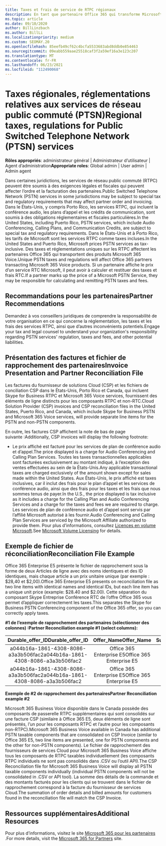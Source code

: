 ```yaml
---
title: Taxes et frais de service de RTPC régionaux
description: En tant que partenaire Office 365 qui transforme Microsoft 365 produits vocaux, vous pouvez être soumis à des taxes régionales, des frais ou des exigences réglementaires pour les services RTPC.
ms.topic: article
ms.date: 09/10/2020
author: BillLinzbach
ms.author: BillLi
ms.localizationpriority: medium
ms.custom: SEOMAY.20
ms.openlocfilehash: 85eefb49cf62c4bcfa5533683abd8ddb0e854463
ms.sourcegitcommit: 09eabb559aae25518caf3f2a59ef16a3e123c207
ms.translationtype: MT
ms.contentlocale: fr-FR
ms.lasthandoff: 06/23/2021
ms.locfileid: "112490068"
---
```

# <a name="regional-taxes-regulations-for-public-switched-telephone-network-ptsn-services"></a><span data-ttu-id="c3e6f-103">Taxes régionales, réglementations relatives aux services de réseau public commuté (PTSN)</span><span class="sxs-lookup"><span data-stu-id="c3e6f-103">Regional taxes, regulations for Public Switched Telephone Network (PTSN) services</span></span>

<span data-ttu-id="c3e6f-104">**Rôles appropriés**: administrateur général | Administrateur d’utilisateur | Agent d’administration</span><span class="sxs-lookup"><span data-stu-id="c3e6f-104">**Appropriate roles**: Global admin | User admin | Admin agent</span></span>

<span data-ttu-id="c3e6f-105">Dans certaines juridictions, les services de réseau public commuté (RTPC) peuvent être soumis à des exigences légales et fiscales qui peuvent affecter l’ordre et la facturation des partenaires.</span><span class="sxs-lookup"><span data-stu-id="c3e6f-105">Public Switched Telephone Network (PSTN) services in some jurisdictions may be subject to special tax and regulatory requirements that may affect partner order and invoicing.</span></span> <span data-ttu-id="c3e6f-106">Dans le États-Unis, y compris Porto Rico, les services RTPC, qui incluent la conférence audio, les plans d’appel et les crédits de communication, sont soumis à des obligations réglementaires et fiscales particulières.</span><span class="sxs-lookup"><span data-stu-id="c3e6f-106">In the United States, including Puerto Rico, PSTN services, which include Audio Conferencing, Calling Plans, and Communication Credits, are subject to special tax and regulatory requirements.</span></span> <span data-ttu-id="c3e6f-107">Dans le États-Unis et à Porto Rico, les tarifs de Microsoft sont les services RTPC comme taxes incluses.</span><span class="sxs-lookup"><span data-stu-id="c3e6f-107">In the United States and Puerto Rico, Microsoft prices PSTN services as tax-inclusive.</span></span>  <span data-ttu-id="c3e6f-108">Des taxes et réglementations uniques sur les RTPC affectent les partenaires Office 365 qui transportent des produits Microsoft 365 Voice.</span><span class="sxs-lookup"><span data-stu-id="c3e6f-108">Unique PSTN taxes and regulations will affect Office 365 partners transacting Microsoft 365 Voice products.</span></span>  <span data-ttu-id="c3e6f-109">Si un partenaire affiche le prix d’un service&nbsp;RTC Microsoft, il peut avoir à calculer et restituer des taxes et frais&nbsp;RTC.</span><span class="sxs-lookup"><span data-stu-id="c3e6f-109">If a partner marks up the price of a Microsoft PSTN Service, they may be responsible for calculating and remitting PSTN taxes and fees.</span></span>

## <a name="partner-recommendations"></a><span data-ttu-id="c3e6f-110">Recommandations pour les partenaires</span><span class="sxs-lookup"><span data-stu-id="c3e6f-110">Partner Recommendations</span></span>

<span data-ttu-id="c3e6f-111">Demandez à vos conseillers juridiques de comprendre la responsabilité de votre organisation en ce qui concerne la réglementation, les taxes et les frais des services RTPC, ainsi que d’autres inconvénients potentiels.</span><span class="sxs-lookup"><span data-stu-id="c3e6f-111">Engage your tax and legal counsel to understand your organization's responsibility regarding PSTN services' regulation, taxes and fees, and other potential liabilities.</span></span>

## <a name="invoice-presentation-and-partner-reconciliation-file"></a><span data-ttu-id="c3e6f-112">Présentation des factures et fichier de rapprochement des partenaires</span><span class="sxs-lookup"><span data-stu-id="c3e6f-112">Invoice Presentation and Partner Reconciliation File</span></span>

<span data-ttu-id="c3e6f-113">Les factures du fournisseur de solutions Cloud (CSP) et les fichiers de conciliation CSP dans le États-Unis, Porto Rico et Canada, qui incluent Skype for Business RTPC et Microsoft 365 Voice services, fournissent des éléments de ligne distincts pour les composants RTPC et non-RTC.</span><span class="sxs-lookup"><span data-stu-id="c3e6f-113">Cloud Solution Provider (CSP) invoices and CSP reconciliation files in the United States, Puerto Rico, and Canada, which include Skype for Business PSTN and Microsoft 365 Voice services, will provide separate line items for the PSTN and non-PSTN components.</span></span>

<span data-ttu-id="c3e6f-114">En outre, les factures CSP affichent la note de bas de page suivante :</span><span class="sxs-lookup"><span data-stu-id="c3e6f-114">Additionally, CSP invoices will display the following footnote:</span></span>

* <span data-ttu-id="c3e6f-115">Le prix affiché est facturé pour les services de plan de conférence audio et d’appel.</span><span class="sxs-lookup"><span data-stu-id="c3e6f-115">The price displayed is a charge for Audio Conferencing and Calling Plan Services.</span></span>  <span data-ttu-id="c3e6f-116">Toutes les taxes transactionnelles applicables sont facturées exclusivement au montant indiqué, à l’exception des ventes effectuées au sein de la États-Unis.</span><span class="sxs-lookup"><span data-stu-id="c3e6f-116">Any applicable transactional taxes are charged exclusively of the amount shown except for sales made within the United States.</span></span>  <span data-ttu-id="c3e6f-117">Aux États-Unis, le prix affiché est taxes inclusives, car il inclut des frais pour le plan d’appel et les services de conférence audio, ainsi que des frais pour les taxes et les frais que nous sommes tenus de payer.</span><span class="sxs-lookup"><span data-stu-id="c3e6f-117">In the U.S., the price displayed is tax inclusive as it includes a charge for the Calling Plan and Audio Conferencing Services and a charge for the taxes and fees we are required to charge.</span></span>  <span data-ttu-id="c3e6f-118">Les services de plan de conférence audio et d’appel sont servis par l’affilié Microsoft autorisé à les fournir.</span><span class="sxs-lookup"><span data-stu-id="c3e6f-118">Audio Conferencing and Calling Plan Services are serviced by the Microsoft Affiliate authorized to provide them.</span></span>  <span data-ttu-id="c3e6f-119">Pour plus d’informations, consultez [Licences en volume Microsoft](https://go.microsoft.com/fwlink/?LinkId=690247).</span><span class="sxs-lookup"><span data-stu-id="c3e6f-119">See [Microsoft Volume Licensing](https://go.microsoft.com/fwlink/?LinkId=690247) for details.</span></span>

## <a name="reconciliation-file-example"></a><span data-ttu-id="c3e6f-120">Exemple de fichier de réconciliation</span><span class="sxs-lookup"><span data-stu-id="c3e6f-120">Reconciliation File Example</span></span>

<span data-ttu-id="c3e6f-121">Office 365 Enterprise E5 présente le fichier de rapprochement sous la forme de deux Articles de ligne avec des noms identiques et des ID identiques, mais chaque article a un prix unitaire unique (par exemple : $28,40 et $2,00).</span><span class="sxs-lookup"><span data-stu-id="c3e6f-121">Office 365 Enterprise E5 presents on reconciliation file as two line items with identical names and identical IDs, but each line item has a unique unit price (example: $28.40 and $2.00).</span></span> <span data-ttu-id="c3e6f-122">Cette séparation du composant Skype Entreprise Conférence&nbsp;RTC de l’offre Office&nbsp;365 vous permet d’appliquer correctement les taxes.</span><span class="sxs-lookup"><span data-stu-id="c3e6f-122">This separates the Skype for Business PSTN Conferencing component of the Office 365 offer, so you can correctly apply taxes.</span></span>

<span data-ttu-id="c3e6f-123">**#1 de l’exemple de rapprochement des partenaires (sélectionner des colonnes) :**</span><span class="sxs-lookup"><span data-stu-id="c3e6f-123">**Partner Reconciliation example #1 (select columns):**</span></span>

|<span data-ttu-id="c3e6f-124">**Durable_offer_ID**</span><span class="sxs-lookup"><span data-stu-id="c3e6f-124">**Durable_offer_ID**</span></span>|<span data-ttu-id="c3e6f-125">**Offer_Name**</span><span class="sxs-lookup"><span data-stu-id="c3e6f-125">**Offer_Name**</span></span>|<span data-ttu-id="c3e6f-126">**Subscription_Start_Date**</span><span class="sxs-lookup"><span data-stu-id="c3e6f-126">**Subscription_Start_Date**</span></span>|<span data-ttu-id="c3e6f-127">**Subscription_End_Date**</span><span class="sxs-lookup"><span data-stu-id="c3e6f-127">**Subscription_End_Date**</span></span>|<span data-ttu-id="c3e6f-128">**Charge_Start_Date**</span><span class="sxs-lookup"><span data-stu-id="c3e6f-128">**Charge_Start_Date**</span></span>|<span data-ttu-id="c3e6f-129">**Charge_End_Date**</span><span class="sxs-lookup"><span data-stu-id="c3e6f-129">**Charge_End_Date**</span></span>|<span data-ttu-id="c3e6f-130">**Charge_Type**</span><span class="sxs-lookup"><span data-stu-id="c3e6f-130">**Charge_Type**</span></span>|<span data-ttu-id="c3e6f-131">**Unit_Price**</span><span class="sxs-lookup"><span data-stu-id="c3e6f-131">**Unit_Price**</span></span>|
|:----:|:----:|:----:|:----:|:----:|:----:|:----:|:----:|
|<span data-ttu-id="c3e6f-132">a044b16a-1861-4308-8086-a3a3b506fac2</span><span class="sxs-lookup"><span data-stu-id="c3e6f-132">a044b16a-1861-4308-8086-a3a3b506fac2</span></span>   |<span data-ttu-id="c3e6f-133">Office&nbsp;365 Enterprise&nbsp;E5</span><span class="sxs-lookup"><span data-stu-id="c3e6f-133">Office 365 Enterprise E5</span></span>   |<span data-ttu-id="c3e6f-134">8/10/2019 0:00</span><span class="sxs-lookup"><span data-stu-id="c3e6f-134">8/10/2019 0:00</span></span>   |<span data-ttu-id="c3e6f-135">8/11/2019 0:00</span><span class="sxs-lookup"><span data-stu-id="c3e6f-135">8/11/2019 0:00</span></span>   |<span data-ttu-id="c3e6f-136">8/11/2019 0:00</span><span class="sxs-lookup"><span data-stu-id="c3e6f-136">8/11/2019 0:00</span></span>|<span data-ttu-id="c3e6f-137">9/10/2019 0:00</span><span class="sxs-lookup"><span data-stu-id="c3e6f-137">9/10/2019 0:00</span></span>   |<span data-ttu-id="c3e6f-138">Frais de cycle</span><span class="sxs-lookup"><span data-stu-id="c3e6f-138">Cycle fee</span></span>   |<span data-ttu-id="c3e6f-139">28,40</span><span class="sxs-lookup"><span data-stu-id="c3e6f-139">28.40</span></span>   |
|<span data-ttu-id="c3e6f-140">a044b16a-1861-4308-8086-a3a3b506fac2</span><span class="sxs-lookup"><span data-stu-id="c3e6f-140">a044b16a-1861-4308-8086-a3a3b506fac2</span></span>   |<span data-ttu-id="c3e6f-141">Office&nbsp;365 Enterprise&nbsp;E5</span><span class="sxs-lookup"><span data-stu-id="c3e6f-141">Office 365 Enterprise E5</span></span>   |<span data-ttu-id="c3e6f-142">8/10/2019 0:00</span><span class="sxs-lookup"><span data-stu-id="c3e6f-142">8/10/2019 0:00</span></span>   |<span data-ttu-id="c3e6f-143">8/11/2019 0:00</span><span class="sxs-lookup"><span data-stu-id="c3e6f-143">8/11/2019 0:00</span></span>   |<span data-ttu-id="c3e6f-144">8/11/2019 0:00</span><span class="sxs-lookup"><span data-stu-id="c3e6f-144">8/11/2019 0:00</span></span>   |<span data-ttu-id="c3e6f-145">9/10/2019 0:00</span><span class="sxs-lookup"><span data-stu-id="c3e6f-145">9/10/2019 0:00</span></span>   |<span data-ttu-id="c3e6f-146">Frais de cycle</span><span class="sxs-lookup"><span data-stu-id="c3e6f-146">Cycle fee</span></span>   |<span data-ttu-id="c3e6f-147">2,00</span><span class="sxs-lookup"><span data-stu-id="c3e6f-147">2.00</span></span>   |

<span data-ttu-id="c3e6f-148">**Exemple de #2 de rapprochement des partenaires**</span><span class="sxs-lookup"><span data-stu-id="c3e6f-148">**Partner Reconciliation example #2**</span></span>

<span data-ttu-id="c3e6f-149">Microsoft 365 Business Voice disponible dans le Canada possède des composants de passerelle RTPC supplémentaires qui sont consolidés sur une facture CSP (similaire à Office 365 E5, deux éléments de ligne sont présentés, l’un pour les composants RTPC et l’autre pour les composants non-RTPC).</span><span class="sxs-lookup"><span data-stu-id="c3e6f-149">Microsoft 365 Business Voice available in Canada has additional PSTN taxable components that are consolidated on CSP Invoice (similar to Office 365 E5, two line items are presented, one for PSTN components and the other for non-PSTN components).</span></span>  <span data-ttu-id="c3e6f-150">Le fichier de rapprochement des fournisseurs de services Cloud pour Microsoft 365 Business Voice affiche tous les composants de RTPC taxables individuellement (les composants RTPC individuels ne sont pas consolidés dans .CSV ou l’outil API).</span><span class="sxs-lookup"><span data-stu-id="c3e6f-150">The CSP Reconciliation file for Microsoft 365 Business Voice will display all PSTN taxable components individually (individual PSTN components will not be consolidated in .CSV or API tool).</span></span>  <span data-ttu-id="c3e6f-151">La somme des détails de la commande et des montants facturés pour les clients qui se trouvent dans le fichier de rapprochement correspond à la facture du fournisseur de services Cloud.</span><span class="sxs-lookup"><span data-stu-id="c3e6f-151">The summation of order details and billed amounts for customers found in the reconciliation file will match the CSP Invoice.</span></span>

## <a name="additional-resources"></a><span data-ttu-id="c3e6f-152">Ressources supplémentaires</span><span class="sxs-lookup"><span data-stu-id="c3e6f-152">Additional Resources</span></span>
<span data-ttu-id="c3e6f-153">Pour plus d’informations, visitez le site [Microsoft 365 pour les partenaires](https://www.microsoft.com/microsoft-365/partners/) .</span><span class="sxs-lookup"><span data-stu-id="c3e6f-153">For more details, visit the [Microsoft 365 for Partners](https://www.microsoft.com/microsoft-365/partners/) site.</span></span>

